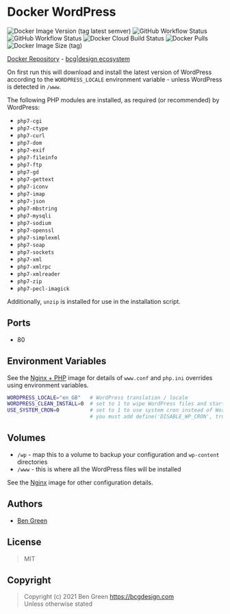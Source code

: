 # Docker WordPress

![Docker Image Version (tag latest semver)](https://img.shields.io/docker/v/bcgdesign/wordpress/latest) ![GitHub Workflow Status](https://img.shields.io/github/workflow/status/bencgreen/docker-wordpress/7.3?label=github+7.3) ![GitHub Workflow Status](https://img.shields.io/github/workflow/status/bencgreen/docker-wordpress/7.4?label=github+7.4) ![Docker Cloud Build Status](https://img.shields.io/docker/cloud/build/bcgdesign/wordpress?label=docker) ![Docker Pulls](https://img.shields.io/docker/pulls/bcgdesign/wordpress?label=pulls) ![Docker Image Size (tag)](https://img.shields.io/docker/image-size/bcgdesign/wordpress/latest?label=size)

[Docker Repository](https://hub.docker.com/r/bcgdesign/wordpress) - [bcg|design ecosystem](https://github.com/bencgreen/docker)

On first run this will download and install the latest version of WordPress according to the `WORDPRESS_LOCALE` environment variable - unless WordPress is detected in `/www`.

The following PHP modules are installed, as required (or recommended) by WordPress:

* `php7-cgi`
* `php7-ctype`
* `php7-curl`
* `php7-dom`
* `php7-exif`
* `php7-fileinfo`
* `php7-ftp`
* `php7-gd`
* `php7-gettext`
* `php7-iconv`
* `php7-imap`
* `php7-json`
* `php7-mbstring`
* `php7-mysqli`
* `php7-sodium`
* `php7-openssl`
* `php7-simplexml`
* `php7-soap`
* `php7-sockets`
* `php7-xml`
* `php7-xmlrpc`
* `php7-xmlreader`
* `php7-zip`
* `php7-pecl-imagick`

Additionally, `unzip` is installed for use in the installation script.

## Ports

* 80

## Environment Variables

See the [Nginx + PHP](https://github.com/bencgreen/docker-nginx-php) image for details of `www.conf` and `php.ini` overrides using environment variables.

```bash
WORDPRESS_LOCALE="en_GB"   # WordPress translation / locale
WORDPRESS_CLEAN_INSTALL=0  # set to 1 to wipe WordPress files and start again (WARNING: YOU WILL LOSE EVERYTHING!)
USE_SYSTEM_CRON=0          # set to 1 to use system cron instead of WordPress cron (improves page performance)
                           # you must add define('DISABLE_WP_CRON', true); to wp-config.php to make a difference    
```

## Volumes

* `/wp` - map this to a volume to backup your configuration and `wp-content` directories
* `/www` - this is where all the WordPress files will be installed

See the [Nginx](https://github.com/bencgreen/docker-nginx) image for other configuration details.

## Authors

* [Ben Green](https://github.com/bencgreen)

## License

> MIT

## Copyright

> Copyright (c) 2021 Ben Green <https://bcgdesign.com>  
> Unless otherwise stated
